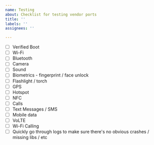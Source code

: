 ```yaml
---
name: Testing
about: Checklist for testing vendor ports
title: ''
labels: ''
assignees: ''

---
```


- [ ] Verified Boot
- [ ] Wi-Fi
- [ ] Bluetooth
- [ ] Camera
- [ ] Sound
- [ ] Biometrics - fingerprint / face unlock
- [ ] Flashlight / torch
- [ ] GPS
- [ ] Hotspot
- [ ] NFC
- [ ] Calls
- [ ] Text Messages / SMS
- [ ] Mobile data
- [ ] VoLTE
- [ ] Wi-Fi Calling
- [ ] Quickly go through logs to make sure there's no obvious crashes / missing libs / etc
